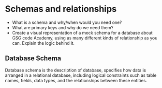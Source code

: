 # Schemas and relationships
- What is a schema and why/when would you need one?
- What are primary keys and why do we need them?
- Create a visual representation of a mock schema for a database about GSG code Academy, using as many different kinds of relationship as you can. Explain the logic behind it.

## Database Schema
Database schema is the description of database, specifies how data is arranged in a relational database, including logical constraints such as table names, fields, data types, and the relationships between these entities.
